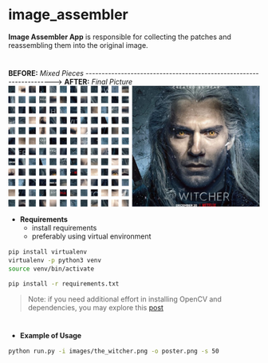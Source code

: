 # image_assembler
**Image Assembler App** is responsible for collecting the patches and reassembling them into the original image.
#
**BEFORE:** _Mixed Pieces_ --------------------------------------------------------------------> **AFTER:** _Final Picture_
![image_assembler Logo](images/demo_pic.jpg)

* **Requirements**
    * install requirements
    * preferably using virtual environment 
```bash
pip install virtualenv
virtualenv -p python3 venv
source venv/bin/activate
```

```bash
pip install -r requirements.txt
```
> Note: if you need additional effort in installing OpenCV and dependencies, you may explore this [post](https://medium.com/@nuwanprabhath/installing-opencv-in-macos-high-sierra-for-python-3-89c79f0a246a)

#
* **Example of Usage**
```bash
python run.py -i images/the_witcher.png -o poster.png -s 50
```
